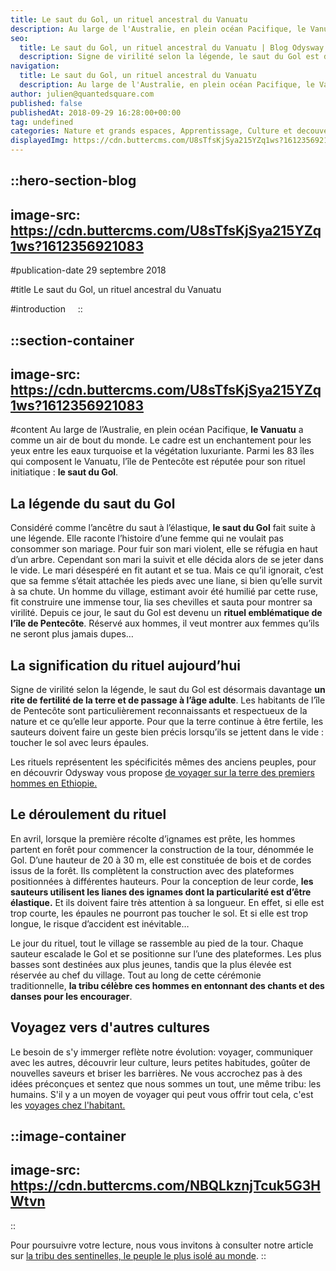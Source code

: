 ```yaml
---
title: Le saut du Gol, un rituel ancestral du Vanuatu
description: Au large de l'Australie, en plein océan Pacifique, le Vanuatu a comme un air de bout du monde. Le cadre est un enchantement pour les yeux entre les eaux turquoises et la végétation luxuriante. Parmi les 83 îles qui composent le Vanuatu, l'île de Pentecôte est reputée pour son rituel ...
seo:
  title: Le saut du Gol, un rituel ancestral du Vanuatu | Blog Odysway
  description: Signe de virilité selon la légende, le saut du Gol est désormais davantage un rite de fertilité de la terre et de passage à l'age adulte.
navigation:
  title: Le saut du Gol, un rituel ancestral du Vanuatu
  description: Au large de l'Australie, en plein océan Pacifique, le Vanuatu a comme un air de bout du monde. Le cadre est un enchantement pour les yeux entre les eaux turquoises et la végétation luxuriante. Parmi les 83 îles qui composent le Vanuatu, l'île de Pentecôte est reputée pour son rituel ...
author: julien@quantedsquare.com
published: false
publishedAt: 2018-09-29 16:28:00+00:00
tag: undefined
categories: Nature et grands espaces, Apprentissage, Culture et decouverte, Developpement Personnel
displayedImg: https://cdn.buttercms.com/U8sTfsKjSya215YZq1ws?1612356921083
---
```


::hero-section-blog
---
image-src: https://cdn.buttercms.com/U8sTfsKjSya215YZq1ws?1612356921083
---
#publication-date
29 septembre 2018

#title
Le saut du Gol, un rituel ancestral du Vanuatu

#introduction
   
::

::section-container
---
image-src: https://cdn.buttercms.com/U8sTfsKjSya215YZq1ws?1612356921083
---
#content
Au large de l’Australie, en plein océan Pacifique, **le Vanuatu** a comme un air de bout du monde. Le cadre est un enchantement pour les yeux entre les eaux turquoise et la végétation luxuriante. Parmi les 83 îles qui composent le Vanuatu, l’île de Pentecôte est réputée pour son rituel initiatique : **le saut du Gol**.

## La légende du saut du Gol

Considéré comme l’ancêtre du saut à l’élastique, **le saut du Gol** fait suite à une légende. Elle raconte l’histoire d’une femme qui ne voulait pas consommer son mariage. Pour fuir son mari violent, elle se réfugia en haut d’un arbre. Cependant son mari la suivit et elle décida alors de se jeter dans le vide. Le mari désespéré en fit autant et se tua. Mais ce qu’il ignorait, c’est que sa femme s’était attachée les pieds avec une liane, si bien qu’elle survit à sa chute. Un homme du village, estimant avoir été humilié par cette ruse, fit construire une immense tour, lia ses chevilles et sauta pour montrer sa virilité. Depuis ce jour, le saut du Gol est devenu un **rituel emblématique de l’île de Pentecôte**. Réservé aux hommes, il veut montrer aux femmes qu’ils ne seront plus jamais dupes…

## La signification du rituel aujourd’hui

Signe de virilité selon la légende, le saut du Gol est désormais davantage **un rite de fertilité de la terre et de passage à l’âge adulte**. Les habitants de l’île de Pentecôte sont particulièrement reconnaissants et respectueux de la nature et ce qu’elle leur apporte. Pour que la terre continue à être fertile, les sauteurs doivent faire un geste bien précis lorsqu’ils se jettent dans le vide : toucher le sol avec leurs épaules.

Les rituels représentent les spécificités mêmes des anciens peuples, pour en découvrir Odysway vous propose [de voyager sur la terre des premiers hommes en Ethiopie.](https://odysway.com/voyages/voyage-ethiopie-vallee-omo-surma?utm_source=article&utm_medium=blog&utm_campaign=saut+du+gol)

## Le déroulement du rituel

En avril, lorsque la première récolte d’ignames est prête, les hommes partent en forêt pour commencer la construction de la tour, dénommée le Gol. D’une hauteur de 20 à 30 m, elle est constituée de bois et de cordes issus de la forêt. Ils complètent la construction avec des plateformes positionnées à différentes hauteurs. Pour la conception de leur corde, **les sauteurs utilisent les lianes des ignames dont la particularité est d’être élastique.** Et ils doivent faire très attention à sa longueur. En effet, si elle est trop courte, les épaules ne pourront pas toucher le sol. Et si elle est trop longue, le risque d’accident est inévitable…

Le jour du rituel, tout le village se rassemble au pied de la tour. Chaque sauteur escalade le Gol et se positionne sur l’une des plateformes. Les plus basses sont destinées aux plus jeunes, tandis que la plus élevée est réservée au chef du village. Tout au long de cette cérémonie traditionnelle, **la tribu célèbre ces hommes en entonnant des chants et des danses pour les encourager**.

## Voyagez vers d'autres cultures

Le besoin de s'y immerger reflète notre évolution: voyager, communiquer avec les autres, découvrir leur culture, leurs petites habitudes, goûter de nouvelles saveurs et briser les barrières. Ne vous accrochez pas à des idées préconçues et sentez que nous sommes un tout, une même tribu: les humains. S'il y a un moyen de voyager qui peut vous offrir tout cela, c'est les [voyages chez l'habitant.](https://odysway.com/thematiques/sejours-chez-l-habitant)[](https://odysway.com/thematiques/sejours-chez-l-habitant)

::image-container
---
image-src: https://cdn.buttercms.com/NBQLkznjTcuk5G3HWtvn
---
::

Pour poursuivre votre lecture, nous vous invitons à consulter notre article sur [la tribu des sentinelles, le peuple le plus isolé au monde](https://odysway.com/tout-savoir-sur-la-tribu-des-sentinelles-le-peuple-le-plus-isole-au-monde).
::
